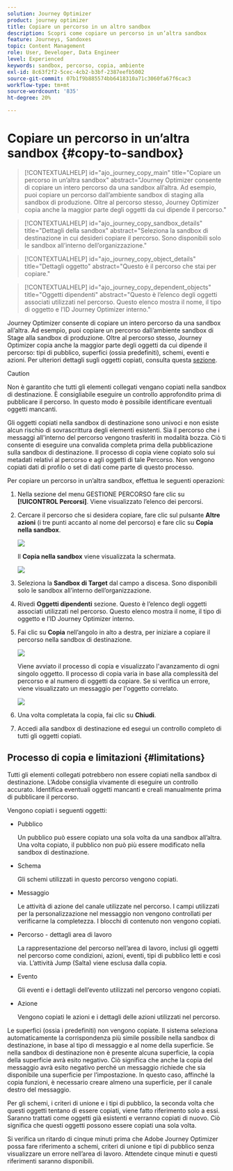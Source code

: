 ```yaml
---
solution: Journey Optimizer
product: journey optimizer
title: Copiare un percorso in un altro sandbox
description: Scopri come copiare un percorso in un’altra sandbox
feature: Journeys, Sandoxes
topic: Content Management
role: User, Developer, Data Engineer
level: Experienced
keywords: sandbox, percorso, copia, ambiente
exl-id: 8c63f2f2-5cec-4cb2-b3bf-2387eefb5002
source-git-commit: 07b1f9b885574bb6418310a71c3060fa67f6cac3
workflow-type: tm+mt
source-wordcount: '835'
ht-degree: 20%

---
```


# Copiare un percorso in un’altra sandbox {#copy-to-sandbox}

>[!CONTEXTUALHELP]
>id="ajo_journey_copy_main"
>title="Copiare un percorso in un’altra sandbox"
>abstract="Journey Optimizer consente di copiare un intero percorso da una sandbox all’altra. Ad esempio, puoi copiare un percorso dall’ambiente sandbox di staging alla sandbox di produzione. Oltre al percorso stesso, Journey Optimizer copia anche la maggior parte degli oggetti da cui dipende il percorso."

>[!CONTEXTUALHELP]
>id="ajo_journey_copy_sandbox_details"
>title="Dettagli della sandbox"
>abstract="Seleziona la sandbox di destinazione in cui desideri copiare il percorso. Sono disponibili solo le sandbox all’interno dell’organizzazione."

>[!CONTEXTUALHELP]
>id="ajo_journey_copy_object_details"
>title="Dettagli oggetto"
>abstract="Questo è il percorso che stai per copiare."

>[!CONTEXTUALHELP]
>id="ajo_journey_copy_dependent_objects"
>title="Oggetti dipendenti"
>abstract="Questo è l’elenco degli oggetti associati utilizzati nel percorso. Questo elenco mostra il nome, il tipo di oggetto e l’ID Journey Optimizer interno."

Journey Optimizer consente di copiare un intero percorso da una sandbox all’altra. Ad esempio, puoi copiare un percorso dall’ambiente sandbox di Stage alla sandbox di produzione. Oltre al percorso stesso, Journey Optimizer copia anche la maggior parte degli oggetti da cui dipende il percorso: tipi di pubblico, superfici (ossia predefiniti), schemi, eventi e azioni. Per ulteriori dettagli sugli oggetti copiati, consulta questa [sezione](#limitations).

>[!CAUTION]
>
>Non è garantito che tutti gli elementi collegati vengano copiati nella sandbox di destinazione. È consigliabile eseguire un controllo approfondito prima di pubblicare il percorso. In questo modo è possibile identificare eventuali oggetti mancanti.

Gli oggetti copiati nella sandbox di destinazione sono univoci e non esiste alcun rischio di sovrascrittura degli elementi esistenti. Sia il percorso che i messaggi all&#39;interno del percorso vengono trasferiti in modalità bozza. Ciò ti consente di eseguire una convalida completa prima della pubblicazione sulla sandbox di destinazione. Il processo di copia viene copiato solo sui metadati relativi al percorso e agli oggetti di tale Percorso. Non vengono copiati dati di profilo o set di dati come parte di questo processo.

Per copiare un percorso in un’altra sandbox, effettua le seguenti operazioni:

1. Nella sezione del menu GESTIONE PERCORSO fare clic su **[!UICONTROL Percorsi]**. Viene visualizzato l’elenco dei percorsi.

2. Cercare il percorso che si desidera copiare, fare clic sul pulsante **Altre azioni** (i tre punti accanto al nome del percorso) e fare clic su **Copia nella sandbox**.

   ![](assets/copy-sandbox1.png)

   Il **Copia nella sandbox** viene visualizzata la schermata.

   ![](assets/copy-sandbox2.png)

3. Seleziona la **Sandbox di Target** dal campo a discesa. Sono disponibili solo le sandbox all’interno dell’organizzazione.

4. Rivedi **Oggetti dipendenti** sezione. Questo è l’elenco degli oggetti associati utilizzati nel percorso. Questo elenco mostra il nome, il tipo di oggetto e l’ID Journey Optimizer interno.

5. Fai clic su **Copia** nell’angolo in alto a destra, per iniziare a copiare il percorso nella sandbox di destinazione.

   ![](assets/copy-sandbox3.png)

   Viene avviato il processo di copia e visualizzato l&#39;avanzamento di ogni singolo oggetto. Il processo di copia varia in base alla complessità del percorso e al numero di oggetti da copiare. Se si verifica un errore, viene visualizzato un messaggio per l&#39;oggetto correlato.

   ![](assets/copy-sandbox4.png)

6. Una volta completata la copia, fai clic su **Chiudi**.

7. Accedi alla sandbox di destinazione ed esegui un controllo completo di tutti gli oggetti copiati.

## Processo di copia e limitazioni {#limitations}

Tutti gli elementi collegati potrebbero non essere copiati nella sandbox di destinazione. L’Adobe consiglia vivamente di eseguire un controllo accurato. Identifica eventuali oggetti mancanti e creali manualmente prima di pubblicare il percorso.

Vengono copiati i seguenti oggetti:

* Pubblico

  Un pubblico può essere copiato una sola volta da una sandbox all’altra. Una volta copiato, il pubblico non può più essere modificato nella sandbox di destinazione.

* Schema

  Gli schemi utilizzati in questo percorso vengono copiati.

* Messaggio

  Le attività di azione del canale utilizzate nel percorso. I campi utilizzati per la personalizzazione nel messaggio non vengono controllati per verificarne la completezza. I blocchi di contenuto non vengono copiati.

* Percorso - dettagli area di lavoro

  La rappresentazione del percorso nell’area di lavoro, inclusi gli oggetti nel percorso come condizioni, azioni, eventi, tipi di pubblico letti e così via. L’attività Jump (Salta) viene esclusa dalla copia.

* Evento

  Gli eventi e i dettagli dell’evento utilizzati nel percorso vengono copiati.

* Azione

  Vengono copiati le azioni e i dettagli delle azioni utilizzati nel percorso.

Le superfici (ossia i predefiniti) non vengono copiate. Il sistema seleziona automaticamente la corrispondenza più simile possibile nella sandbox di destinazione, in base al tipo di messaggio e al nome della superficie. Se nella sandbox di destinazione non è presente alcuna superficie, la copia della superficie avrà esito negativo. Ciò significa che anche la copia del messaggio avrà esito negativo perché un messaggio richiede che sia disponibile una superficie per l’impostazione. In questo caso, affinché la copia funzioni, è necessario creare almeno una superficie, per il canale destro del messaggio.

Per gli schemi, i criteri di unione e i tipi di pubblico, la seconda volta che questi oggetti tentano di essere copiati, viene fatto riferimento solo a essi. Saranno trattati come oggetti già esistenti e verranno copiati di nuovo. Ciò significa che questi oggetti possono essere copiati una sola volta.

Si verifica un ritardo di cinque minuti prima che Adobe Journey Optimizer possa fare riferimento a schemi, criteri di unione e tipi di pubblico senza visualizzare un errore nell’area di lavoro. Attendete cinque minuti e questi riferimenti saranno disponibili.
